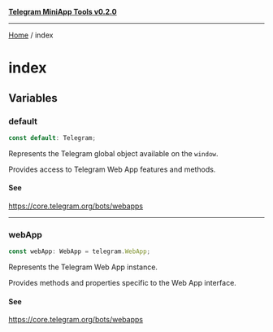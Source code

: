 [**Telegram MiniApp Tools v0.2.0**](README.md)

***

[Home](README.md) / index

# index

## Variables

### default

```ts
const default: Telegram;
```

Represents the Telegram global object available on the `window`.

Provides access to Telegram Web App features and methods.

#### See

https://core.telegram.org/bots/webapps

***

### webApp

```ts
const webApp: WebApp = telegram.WebApp;
```

Represents the Telegram Web App instance.

Provides methods and properties specific to the Web App interface.

#### See

https://core.telegram.org/bots/webapps
